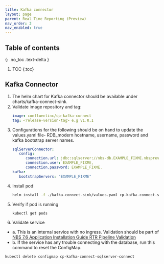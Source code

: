 ```yaml
---
title: Kafka connector
layout: page
parent: Real Time Reporting (Preview)
nav_order: 3
nav_enabled: true
---
```


## Table of contents
{: .no_toc .text-delta }

1. TOC
{:toc}

## Kafka Connector
1. The helm chart for Kafka connector should be available under charts/kafka-connect-sink.
2. Validate image repository and tag:
   ```yaml
   image: confluentinc/cp-kafka-connect
   tag: <release-version-tag> e.g v1.0.1
   ```
3. Configurations for the following should be on hand to update the values.yaml file- RDB_modern hostname, username, password and kafka bootstrap server names.
   ```yaml
   sqlServerConnector: 
      config: 
         connection.url: jdbc:sqlserver://nbs-db.EXAMPLE_FIXME.nbspreview.com:1433;databaseName=rdb_modern;encrypt=true;trustServerCertificate=true;,
         connection.user: EXAMPLE_FIXME,
         connection.password: EXAMPLE_FIXME,
   kafka:
      bootstrapServers: "EXAMPLE_FIXME"
   ```
4. Install pod
   ```bash
   helm install -f ./kafka-connect-sink/values.yaml cp-kafka-connect-server ./kafka-connect-sink/
   ```
5. Verify if pod is running
   ```bash
   kubectl get pods
   ```
6. Validate service
  - a. This is an internal service with no ingress. Validation should be part of [NBS 7.6 Application Installation Guide  RTR Pipeline Validation](https://cdc-nbs.atlassian.net/wiki/spaces/NM/pages/edit-v2/951255219#RTR-Pipeline-Validation)
  - b. If the service has any trouble connecting with the database, run this command to reset the ConfigMap.
```bash
kubectl delete configmap cp-kafka-connect-sqlserver-connect
```
